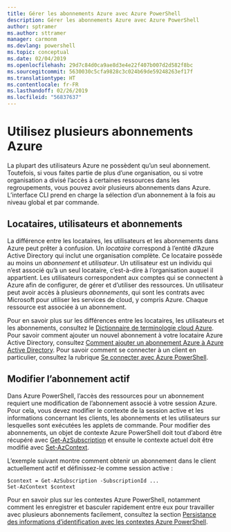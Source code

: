 ```yaml
---
title: Gérer les abonnements Azure avec Azure PowerShell
description: Gérer les abonnements Azure avec Azure PowerShell
author: sptramer
ms.author: sttramer
manager: carmonm
ms.devlang: powershell
ms.topic: conceptual
ms.date: 02/04/2019
ms.openlocfilehash: 29d7c84d0ca9ae8d3e4e22f407b007d2d582f8bc
ms.sourcegitcommit: 5630030c5cfa9828c3c024b69de59248263ef17f
ms.translationtype: HT
ms.contentlocale: fr-FR
ms.lasthandoff: 02/26/2019
ms.locfileid: "56837637"
---
```

# <a name="use-multiple-azure-subscriptions"></a>Utilisez plusieurs abonnements Azure

La plupart des utilisateurs Azure ne possèdent qu’un seul abonnement. Toutefois, si vous faites partie de plus d’une organisation, ou si votre organisation a divisé l’accès à certaines ressources dans les regroupements, vous pouvez avoir plusieurs abonnements dans Azure. L’interface CLI prend en charge la sélection d’un abonnement à la fois au niveau global et par commande.

## <a name="tenants-users-and-subscriptions"></a>Locataires, utilisateurs et abonnements

La différence entre les locataires, les utilisateurs et les abonnements dans Azure peut prêter à confusion. Un _locataire_ correspond à l’entité d’Azure Active Directory qui inclut une organisation complète. Ce locataire possède au moins un _abonnement_ et _utilisateur_. Un utilisateur est un individu qui n’est associé qu’à un seul locataire, c’est-à-dire à l’organisation auquel il appartient. Les utilisateurs correspondent aux comptes qui se connectent à Azure afin de configurer, de gérer et d’utiliser des ressources.
Un utilisateur peut avoir accès à plusieurs _abonnements_, qui sont les contrats avec Microsoft pour utiliser les services de cloud, y compris Azure. Chaque ressource est associée à un abonnement.

Pour en savoir plus sur les différences entre les locataires, les utilisateurs et les abonnements, consultez le [Dictionnaire de terminologie cloud Azure](/azure/azure-glossary-cloud-terminology).  Pour savoir comment ajouter un nouvel abonnement à votre locataire Azure Active Directory, consultez [Comment ajouter un abonnement Azure à Azure Active Directory](/azure/active-directory/active-directory-how-subscriptions-associated-directory).
Pour savoir comment se connecter à un client en particulier, consultez la rubrique [Se connecter avec Azure PowerShell](/powershell/azure/authenticate-azureps).

## <a name="change-the-active-subscription"></a>Modifier l’abonnement actif

Dans Azure PowerShell, l’accès des ressources pour un abonnement requiert une modification de l’abonnement associé à votre session Azure.
Pour cela, vous devez modifier le contexte de la session active et les informations concernant les clients, les abonnements et les utilisateurs sur lesquelles sont exécutées les applets de commande.
Pour modifier des abonnements, un objet de contexte Azure PowerShell doit tout d’abord être récupéré avec [Get-AzSubscription](/powershell/module/az.accounts/get-azsubscription) et ensuite le contexte actuel doit être modifié avec [Set-AzContext](/powershell/module/az.accounts/set-azcontext).

L’exemple suivant montre comment obtenir un abonnement dans le client actuellement actif et définissez-le comme session active :

```powershell-interactive
$context = Get-AzSubscription -SubscriptionId ...
Set-AzContext $context
```

Pour en savoir plus sur les contextes Azure PowerShell, notamment comment les enregistrer et basculer rapidement entre eux pour travailler avec plusieurs abonnements facilement, consultez la section [Persistance des informations d’identification avec les contextes Azure PowerShell](context-persistence.md).
